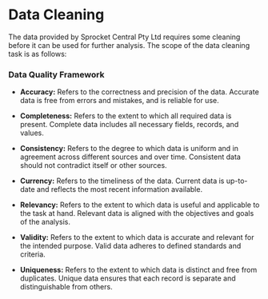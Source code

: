 # Data Cleaning
The data provided by Sprocket Central Pty Ltd requires some cleaning before it can be used for further analysis. The scope of the data cleaning task is as follows:
### Data Quality Framework

* **Accuracy:** Refers to the correctness and precision of the data. Accurate data is free from errors and mistakes, and is reliable for use.

* **Completeness:** Refers to the extent to which all required data is present. Complete data includes all necessary fields, records, and values.

* **Consistency:** Refers to the degree to which data is uniform and in agreement across different sources and over time. Consistent data should not contradict itself or other sources.

* **Currency:** Refers to the timeliness of the data. Current data is up-to-date and reflects the most recent information available.

* **Relevancy:** Refers to the extent to which data is useful and applicable to the task at hand. Relevant data is aligned with the objectives and goals of the analysis.

* **Validity:** Refers to the extent to which data is accurate and relevant for the intended purpose. Valid data adheres to defined standards and criteria.

* **Uniqueness:** Refers to the extent to which data is distinct and free from duplicates. Unique data ensures that each record is separate and distinguishable from others.

